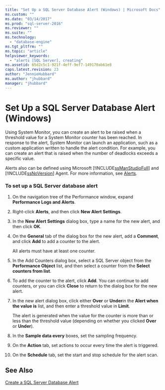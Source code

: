 ```yaml
---
title: "Set Up a SQL Server Database Alert (Windows) | Microsoft Docs"
ms.custom: ""
ms.date: "03/14/2017"
ms.prod: "sql-server-2016"
ms.reviewer: ""
ms.suite: ""
ms.technology: 
  - "database-engine"
ms.tgt_pltfrm: ""
ms.topic: "article"
helpviewer_keywords: 
  - "alerts [SQL Server], creating"
ms.assetid: 65d2c5c1-921f-4eff-9ef7-149170ab61e8
caps.latest.revision: 23
author: "JennieHubbard"
ms.author: "jhubbard"
manager: "jhubbard"
---
```

# Set Up a SQL Server Database Alert (Windows)
  Using System Monitor, you can create an alert to be raised when a threshold value for a System Monitor counter has been reached. In response to the alert, System Monitor can launch an application, such as a custom application written to handle the alert condition. For example, you can create an alert that is raised when the number of deadlocks exceeds a specific value.  
  
 Alerts also can be defined using Microsoft [!INCLUDE[ssManStudioFull](../../includes/ssmanstudiofull-md.md)] and [!INCLUDE[ssNoVersion](../../includes/ssnoversion-md.md)] Agent. For more information, see [Alerts](http://msdn.microsoft.com/library/3f57d0f0-4781-46ec-82cd-b751dc5affef).  
  
### To set up a SQL Server database alert  
  
1.  On the navigation tree of the Performance window, expand **Performance Logs and Alerts**.  
  
2.  Right-click **Alerts**, and then click **New Alert Settings**.  
  
3.  In the **New Alert Settings** dialog box, type a name for the new alert, and then click **OK**.  
  
4.  On the **General** tab of the dialog box for the new alert, add a **Comment**, and click **Add** to add a counter to the alert.  
  
     All alerts must have at least one counter.  
  
5.  In the Add Counters dialog box, select a SQL Server object from the **Performance Object** list, and then select a counter from the **Select counters from list**.  
  
6.  To add the counter to the alert, click **Add**. You can continue to add counters, or you can click **Close** to return to the dialog box for the new alert.  
  
7.  In the new alert dialog box, click either **Over** or **Under**in the **Alert when the value is** list, and then enter a threshold value in **Limit**.  
  
     The alert is generated when the value for the counter is more than or less than the threshold value (depending on whether you clicked **Over** or **Under**).  
  
8.  In the **Sample data every** boxes, set the sampling frequency.  
  
9. On the **Action** tab, set actions to occur every time the alert is triggered.  
  
10. On the **Schedule** tab, set the start and stop schedule for the alert scan.  
  
## See Also  
 [Create a SQL Server Database Alert](../../relational-databases/performance-monitor/create-a-sql-server-database-alert.md)  
  
  